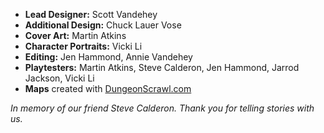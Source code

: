 - **Lead Designer:** Scott Vandehey
- **Additional Design:** Chuck Lauer Vose
- **Cover Art:** Martin Atkins
- **Character Portraits:** Vicki Li
- **Editing:** Jen Hammond, Annie Vandehey
- **Playtesters:** Martin Atkins, Steve Calderon, Jen Hammond, Jarrod Jackson, Vicki Li
- **Maps** created with [DungeonScrawl.com](https://www.dungeonscrawl.com)

_In memory of our friend Steve Calderon. Thank you for telling stories with us._

